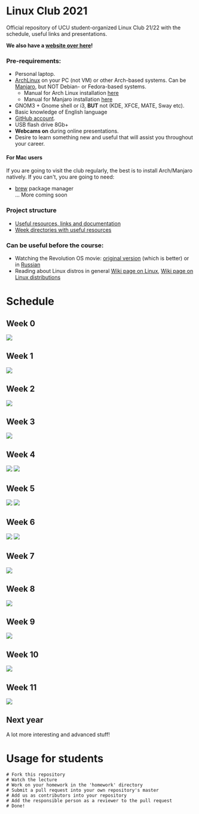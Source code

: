 # Linux Club 2021

Official repository of UCU student-organized Linux Club 21/22 with the schedule, useful links and presentations.

**We also have a [website over here](https://ucu-cs.github.io/UCU_Linux_Club/)!**

### Pre-requirements:
- Personal laptop.
- [ArchLinux](https://www.archlinux.org/) on your PC (not VM) or other Arch-based systems.
  Can be [Manjaro](https://manjaro.org/downloads/official/gnome/), but NOT Debian- or Fedora-based systems.
    - Manual for Arch Linux installation [here](./docs/articles/arch_manual.md)
    - Manual for Manjaro installation [here](./docs/articles/manjaro_manual.md)
- GNOM3 + Gnome shell or i3, **BUT** not (KDE, XFCE, MATE, Sway etc).
- Basic knowledge of English language
- [GitHub account](https://github.com/).
- USB flash drive 8Gb+
- **Webcams on** during online presentations.
- Desire to learn something new and useful that will assist you throughout your career.

#### For Mac users
If you are going to visit the club regularly, the best is to install Arch/Manjaro natively. If you can't, you are going to need:

- [brew](https://brew.sh) package manager</br>
  ... More coming soon

### Project structure

* [Useful resources, links and documentation](./docs/content/articles)
* [Week directories with useful resources](./homework/)

### Can be useful before the course:

- Watching the Revolution OS movie: [original version](https://www.youtube.com/watch?v=4vW62KqKJ5A) (which is better) or in [Russian](https://www.youtube.com/watch?v=n1F_MfLRlX0)
- Reading about Linux distros in general [Wiki page on Linux](https://en.wikipedia.org/wiki/Linux), [Wiki page on Linux distributions](https://en.wikipedia.org/wiki/Linux_distribution)

# Schedule

## Week 0

![](./images/week0.png)

## Week 1

![](./images/week1.png)

## Week 2

![](./images/week2.png)

## Week 3

![](./images/week3.png)

## Week 4

![](./images/week4-1.png)
![](./images/week4-2.png)

## Week 5

![](./images/week5-1.png)
![](./images/week5-2.png)

## Week 6

![](./images/week6-1.png)
![](./images/week6-2.png)

## Week 7

![](./images/week7.png)

## Week 8

![](./images/week8.png)

## Week 9

![](./images/week9.png)

## Week 10

![](./images/week10.png)

## Week 11

![](./images/week11.png)

## Next year

A lot more interesting and advanced stuff!

# Usage for students
```
# Fork this repository
# Watch the lecture
# Work on your homework in the 'homework' directory
# Submit a pull request into your own repository's master
# Add us as contributors into your repository
# Add the responsible person as a reviewer to the pull request
# Done!
```

